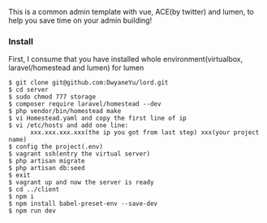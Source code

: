 This is a common admin template with vue, ACE(by twitter) and lumen, to help you save time on your admin building!
### Install
First, I consume that you have installed whole environment(virtualbox, laravel/homestead and lumen) for lumen

    $ git clone git@github.com:DwyaneYu/lord.git
    $ cd server
    $ sudo chmod 777 storage
    $ composer require laravel/homestead --dev
    $ php vendor/bin/homestead make
    $ vi Homestead.yaml and copy the first line of ip
    $ vi /etc/hosts and add one line:
          xxx.xxx.xxx.xxx(the ip you got from last step) xxx(your project name)  
    $ config the project(.env)   
    $ vagrant ssh(entry the virtual server)
    $ php artisan migrate
    $ php artisan db:seed
    $ exit
    $ vagrant up and now the server is ready
    $ cd ../client
    $ npm i
    $ npm install babel-preset-env --save-dev
    $ npm run dev
